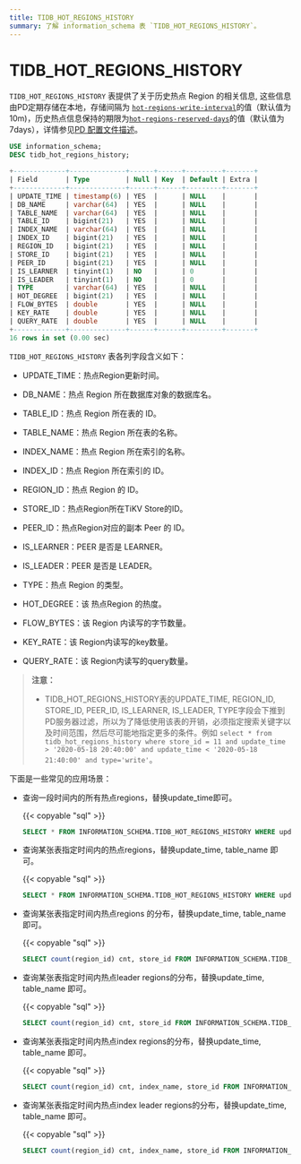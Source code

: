 ```yaml
---
title: TIDB_HOT_REGIONS_HISTORY
summary: 了解 information_schema 表 `TIDB_HOT_REGIONS_HISTORY`。
---
```


# TIDB_HOT_REGIONS_HISTORY

`TIDB_HOT_REGIONS_HISTORY` 表提供了关于历史热点 Region 的相关信息, 这些信息由PD定期存储在本地，存储间隔为 [`hot-regions-write-interval`](/pd-configuration-file.md#hot-regions-write-interval)的值（默认值为10m)，历史热点信息保持的期限为[`hot-regions-reserved-days`](/pd-configuration-file.md#hot-regions-write-interval)的值（默认值为7days），详情参见[PD 配置文件描述](/pd-configuration-file.md#hot-regions-write-interval)。

```sql
USE information_schema;
DESC tidb_hot_regions_history;
```

```sql
+-------------+--------------+------+------+---------+-------+
| Field       | Type         | Null | Key  | Default | Extra |
+-------------+--------------+------+------+---------+-------+
| UPDATE_TIME | timestamp(6) | YES  |      | NULL    |       |
| DB_NAME     | varchar(64)  | YES  |      | NULL    |       |
| TABLE_NAME  | varchar(64)  | YES  |      | NULL    |       |
| TABLE_ID    | bigint(21)   | YES  |      | NULL    |       |
| INDEX_NAME  | varchar(64)  | YES  |      | NULL    |       |
| INDEX_ID    | bigint(21)   | YES  |      | NULL    |       |
| REGION_ID   | bigint(21)   | YES  |      | NULL    |       |
| STORE_ID    | bigint(21)   | YES  |      | NULL    |       |
| PEER_ID     | bigint(21)   | YES  |      | NULL    |       |
| IS_LEARNER  | tinyint(1)   | NO   |      | 0       |       |
| IS_LEADER   | tinyint(1)   | NO   |      | 0       |       |
| TYPE        | varchar(64)  | YES  |      | NULL    |       |
| HOT_DEGREE  | bigint(21)   | YES  |      | NULL    |       |
| FLOW_BYTES  | double       | YES  |      | NULL    |       |
| KEY_RATE    | double       | YES  |      | NULL    |       |
| QUERY_RATE  | double       | YES  |      | NULL    |       |
+-------------+--------------+------+------+---------+-------+
16 rows in set (0.00 sec)
```

`TIDB_HOT_REGIONS_HISTORY` 表各列字段含义如下：

* UPDATE_TIME：热点Region更新时间。
* DB_NAME：热点 Region 所在数据库对象的数据库名。
* TABLE_ID：热点 Region 所在表的 ID。
* TABLE_NAME：热点 Region 所在表的名称。
* INDEX_NAME：热点 Region 所在索引的名称。

* INDEX_ID：热点 Region 所在索引的 ID。

* REGION_ID：热点 Region 的 ID。
* STORE_ID：热点Region所在TiKV Store的ID。
* PEER_ID：热点Region对应的副本 Peer 的 ID。
* IS_LEARNER：PEER 是否是 LEARNER。
* IS_LEADER：PEER 是否是 LEADER。

* TYPE：热点 Region 的类型。
* HOT_DEGREE：该 热点Region 的热度。

* FLOW_BYTES：该 Region 内读写的字节数量。
* KEY_RATE：该 Region内读写的key数量。
* QUERY_RATE：该 Region内读写的query数量。

> **注意：**
>
> + TIDB_HOT_REGIONS_HISTORY表的UPDATE_TIME, REGION_ID, STORE_ID, PEER_ID, IS_LEARNER, IS_LEADER, TYPE字段会下推到PD服务器过滤，所以为了降低使用该表的开销，必须指定搜索关键字以及时间范围，然后尽可能地指定更多的条件。例如 `select * from tidb_hot_regions_history where store_id = 11 and update_time > '2020-05-18 20:40:00' and update_time < '2020-05-18 21:40:00' and type='write'`。

下面是一些常见的应用场景：

* 查询一段时间内的所有热点regions，替换update_time即可。

  {{< copyable "sql" >}}

  ```sql
  SELECT * FROM INFORMATION_SCHEMA.TIDB_HOT_REGIONS_HISTORY WHERE update_time >'2021-08-18 21:40:00' and update_time <'2021-09-19 00:00:00';
  ```

* 查询某张表指定时间内的热点regions，替换update_time, table_name 即可。

  {{< copyable "sql" >}}

  ```SQL
  SELECT * FROM INFORMATION_SCHEMA.TIDB_HOT_REGIONS_HISTORY WHERE update_time >'2021-08-18 21:40:00' and update_time <'2021-09-19 00:00:00' and TABLE_NAME = 'table_name';
  ```

* 查询某张表指定时间内热点regions 的分布，替换update_time, table_name 即可。

  {{< copyable "sql" >}}

  ```sql
  SELECT count(region_id) cnt, store_id FROM INFORMATION_SCHEMA.TIDB_HOT_REGIONS_HISTORY WHERE update_time >'2021-08-18 21:40:00' and update_time <'2021-09-19 00:00:00'  and table_name = 'table_name' GROUP BY STORE_ID ORDER BY cnt DESC;
  ```

* 查询某张表指定时间内热点leader regions的分布，替换update_time, table_name 即可。

  {{< copyable "sql" >}}

  ```sql
  SELECT count(region_id) cnt, store_id FROM INFORMATION_SCHEMA.TIDB_HOT_REGIONS_HISTORY WHERE update_time >'2021-08-18 21:40:00' and update_time <'2021-09-19 00:00:00'  and table_name = 'table_name' and is_leader=1 GROUP BY STORE_ID ORDER BY cnt DESC;
  ```

* 查询某张表指定时间内热点index regions的分布，替换update_time, table_name 即可。

  {{< copyable "sql" >}}

  ```sql
  SELECT count(region_id) cnt, index_name, store_id FROM INFORMATION_SCHEMA.TIDB_HOT_REGIONS_HISTORY WHERE update_time >'2021-08-18 21:40:00' and update_time <'2021-09-19 00:00:00' and table_name = 'table_name' group by index_name, store_id order by index_name,cnt desc;
  ```

* 查询某张表指定时间内热点index leader regions的分布，替换update_time, table_name 即可。

  {{< copyable "sql" >}}

  ```sql
  SELECT count(region_id) cnt, index_name, store_id FROM INFORMATION_SCHEMA.TIDB_HOT_REGIONS_HISTORY WHERE update_time >'2021-08-18 21:40:00' and update_time <'2022-09-19 00:00:00' and table_name = 'table_name' and is_leader=1 group by index_name, store_id order by index_name,cnt desc;
  ```

  

